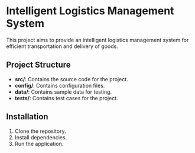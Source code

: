 # Intelligent Logistics Management System

This project aims to provide an intelligent logistics management system for efficient transportation and delivery of goods.

## Project Structure

- **src/**: Contains the source code for the project.
- **config/**: Contains configuration files.
- **data/**: Contains sample data for testing.
- **tests/**: Contains test cases for the project.

## Installation

1. Clone the repository.
2. Install dependencies.
3. Run the application.
